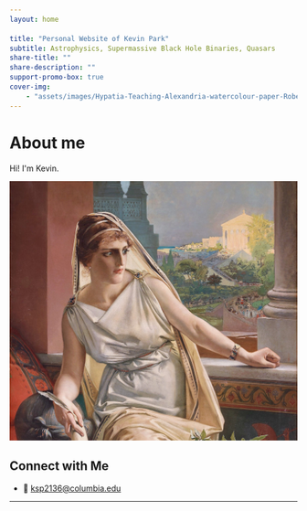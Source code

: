 ```yaml
---
layout: home

title: "Personal Website of Kevin Park"
subtitle: Astrophysics, Supermassive Black Hole Binaries, Quasars
share-title: ""
share-description: ""
support-promo-box: true
cover-img:
    - "assets/images/Hypatia-Teaching-Alexandria-watercolour-paper-Robert-Trewick.jpg"
---
```


# About me

Hi! I'm Kevin.

![Hypatia of Alexandria](assets/images/file-hypatia-by-julius-kronberg-1889-1608099105.jpg)

## Connect with Me

- 📧 [ksp2136@columbia.edu](mailto:ksp2136@columbia.edu)
---
